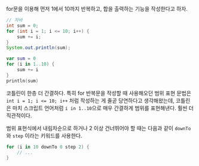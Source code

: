 for문을 이용해 먼저 1에서 10까지 반복하고, 합을 출력하는 기능을 작성한다고 하자.

```java
// 자바
int sum = 0;
for (int i = 1; i <= 10; i++) {
	sum += i;
}
System.out.println(sum);
```

```kotlin
var sum = 0
for (i in 1..10) {
	sum += i
}
println(sum)
```

코틀린이 한층 더 간결하다. 특히 for 반복문을 작성할 때 사용해오던 범위 표현 문법은 `int i = 1; i <= 10; i++` 처럼 작성하는 게 줄곧 당연하다고 생각해왔는데, 코틀린은 마치 스크립트 언어처럼 `i in 1..10`으로 매우 간결하게 범위를 표현해낸다. 훨씬 더 직관적이다. 

범위 표현식에서 내림차순으로 하거나 2 이상 건너뛰어야 할 때는 다음과 같이 `downTo` 와 `step` 이라는 키워드를 사용한다.

```kotlin
for (i in 10 downTo 0 step 2) {
	// ...
}
```